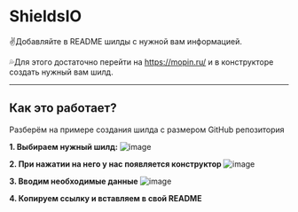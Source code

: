 # ShieldsIO

:v:Добавляйте в README шилды с нужной вам информацией.

:sweat_drops:Для этого достаточно перейти на https://mopin.ru/ и в конструкторе создать нужный вам шилд.
_______________

## Как это работает? 

Разберём на примере создания шилда с размером GitHub репозитория

**1. Выбираем нужный шилд:**
![image](https://user-images.githubusercontent.com/60391056/151194525-e104de30-e9ec-4f00-8a47-66f74f2e579d.png)

**2. При нажатии на него у нас появляется конструктор** 
![image](https://user-images.githubusercontent.com/60391056/151198295-710ba546-2ca1-45e0-9a4e-f15fda68036f.png)

**3. Вводим необходимые данные**
![image](https://user-images.githubusercontent.com/60391056/153894656-43cf845d-2847-4edc-a3d7-f13785f734f5.png)

**4. Копируем ссылку и вставляем в свой README**
